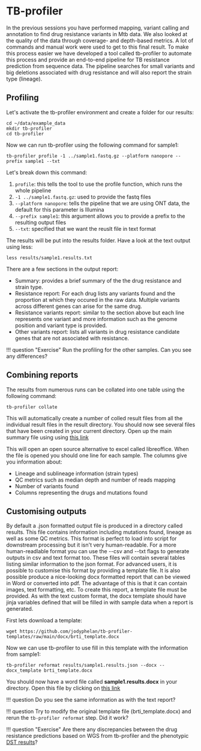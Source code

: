 # TB-profiler

In the previous sessions you have performed mapping, variant calling and annotation to find drug resistance variants in Mtb data. We also looked at the quality of the data through coverage- and depth-based metrics. A lot of commands and manual work were used to get to this final result. To make this process easier we have developed a tool called tb-profiler to automate this process and provide an end-to-end pipeline for TB resistance prediction from sequence data. The pipeline searches for small variants and big deletions associated with drug resistance and will also report the strain type (lineage). 

## Profiling

Let's activate the tb-profiler environment and create a folder for our results:

```
cd ~/data/example_data
mkdir tb-profiler
cd tb-profiler
```

Now we can run tb-profiler using the following command for sample1:

```
tb-profiler profile -1 ../sample1.fastq.gz --platform nanopore --prefix sample1 --txt
```

Let's break down this command:

1. `profile`: this tells the tool to use the profile function, which runs the whole pipeline 
2. `-1 ../sample1.fastq.gz`: used to provide the fastq files
3. `--platform nanopore`: tells the pipeline that we are using ONT data, the default for this parameter is Illumina
4. `--prefix sample1`: this argument allows you to provide a prefix to the resulting output files
5. `--txt`: specified that we want the reuslt file in text format

The results will be put into the results folder. Have a look at the text output using less:

```
less results/sample1.results.txt
```

There are a few sections in the output report:

* Summary: provides a brief summary of the the drug resistance and strain type.
* Resistance report: For each drug lists any variants found and the proportion at which they occured in the raw data. Multiple variants across different genes can arise for the same drug.
* Resistance variants report: similar to the section above but each line represents one variant and more information such as the genome position and variant type is provided.
* Other variants report: lists all variants in drug resistance candidate genes that are not associated with resistance.

!!! question "Exercise"
    Run the profiling for the other samples. Can you see any differences?

## Combining reports

The results from numerous runs can be collated into one table using the following command:

```
tb-profiler collate
```

This will automatically create a number of colled result files from all the individual result files in the result directory. You should now see several files that have been created in your current directory. Open up the main summary file using using [this link](https://lshtm-my.sharepoint.com/:x:/g/personal/lsh1603403_lshtm_ac_uk/EbzA_JE3tAFIr6VsW_wfx2sBaGc_F_2I9tR1zP9p0vR7mw?e=EZuguJ)


This will open an open source alternative to excel called libreoffice. When the file is opened you should one line for each sample. The columns give you information about:

* Lineage and sublineage information (strain types)
* QC metrics such as median depth and number of reads mapping
* Number of variants found
* Columns representing the drugs and mutations found

## Customising outputs

By default a .json formatted output file is produced in a directory called results. This file contains information including mutations found, lineage as well as some QC metrics. This format is perfect to load into script for downstream processing but it isn't very human-readable. For a more human-readlable format you can use the --csv and --txt flags to generate outputs in csv and text format too. These files will contain several tables listing similar information to the json format. For advanced users, it is possible to customise this format by providing a template file. It is also possible produce a nice-looking docx formatted report that can be viewed in Word or converted into pdf. The advantage of this is that it can contain images, text formatting, etc. To create this report, a template file must be provided. As with the text custom format, the docx template should have jinja variables defined that will be filled in with sample data when a report is generated. 

First lets download a template:

```
wget https://github.com/jodyphelan/tb-profiler-templates/raw/main/docx/brti_template.docx
```

Now we can use tb-profiler to use fill in this template with the information from sample1:

```
tb-profiler reformat results/sample1.results.json --docx --docx_template brti_template.docx
```

You should now have a word file called **sample1.results.docx** in your directory. Open this file by clicking on [this link](https://lshtm-my.sharepoint.com/:w:/g/personal/lsh1603403_lshtm_ac_uk/EXOZEpBubkVPu-Uq8oQRdD8B-evbmSXwyOaPWTt8vad3CQ?e=1ffiwL)

!!! question
    Do you see the same information as with the text report?

!!! question
    Try to modify the original template file (brti_template.docx) and rerun the `tb-profiler reformat` step. Did it work?

!!! question "Exercise"
    Are there any discrepancies between the drug resistance predictions based on WGS from tb-profiler and the phenotypic [DST results](/bioinformatics/data)?

